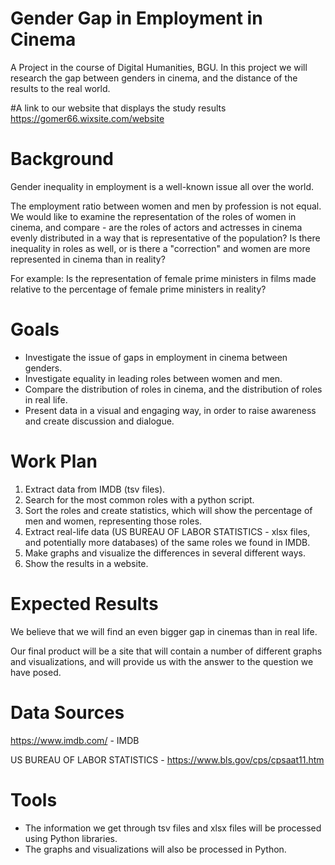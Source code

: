 # Gender Gap in Employment in Cinema
A Project in the course of Digital Humanities, BGU.
In this project we will research the gap between genders in cinema, and the distance of the results to the real world.

#A link to our website that displays the study results
https://gomer66.wixsite.com/website

# Background
Gender inequality in employment is a well-known issue all over the world.

The employment ratio between women and men by profession is not equal. We would like to examine the representation of the roles of women in cinema, and compare - are the roles of actors and actresses in cinema evenly distributed in a way that is representative of the population? Is there inequality in roles as well, or is there a "correction" and women are more represented in cinema than in reality?

For example: Is the representation of female prime ministers in films made relative to the percentage of female prime ministers in reality?

# Goals
- Investigate the issue of gaps in employment in cinema between genders.
- Investigate equality in leading roles between women and men.
- Compare the distribution of roles in cinema, and the distribution of roles in real life.
- Present data in a visual and engaging way, in order to raise awareness and create discussion and dialogue.

# Work Plan
1. Extract data from IMDB (tsv files).
2. Search for the most common roles with a python script.
3. Sort the roles and create statistics, which will show the percentage of men and women, representing those roles.
4. Extract real-life data (US BUREAU OF LABOR STATISTICS - xlsx files, and potentially more databases) of the same roles we found in IMDB.
5. Make graphs and visualize the differences in several different ways.
6. Show the results in a website.

# Expected Results
We believe that we will find an even bigger gap in cinemas than in real life.

Our final product will be a site that will contain a number of different graphs and visualizations, and will provide us with the answer to the question we have posed.


# Data Sources
https://www.imdb.com/ - IMDB

US BUREAU OF LABOR STATISTICS - https://www.bls.gov/cps/cpsaat11.htm


# Tools
- The information we get through tsv files and xlsx files will be processed using Python libraries.
- The graphs and visualizations will also be processed in Python.
